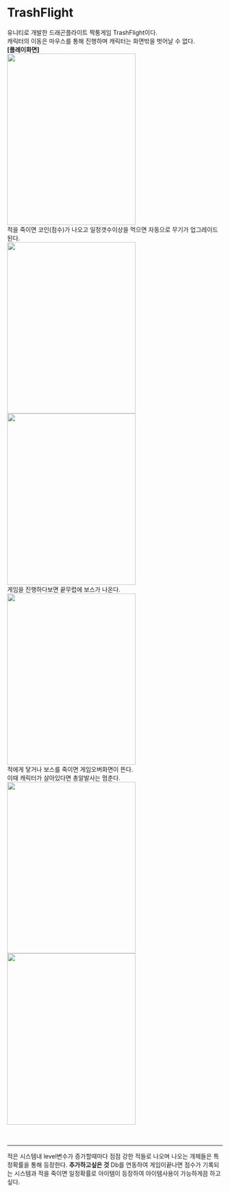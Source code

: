 # TrashFlight

유니티로 개발한 드래곤플라이트 짝퉁게임 TrashFlight이다.<br>
캐릭터의 이동은 마우스를 통해 진행하며 캐릭터는 화면밖을 벗어날 수 없다.<br>
<b>[플레이화면]</b><br>
<img src="https://github.com/merona42/TrashFlight/assets/140749669/b7d85f8b-4815-4736-b7ab-47c0be27d8c2"  width="300" height="400"/><br>
적을 죽이면 코인(점수)가 나오고 일정갯수이상을 먹으면 자동으로 무기가 업그레이드 된다.<br>
<img src="https://github.com/merona42/TrashFlight/assets/140749669/f57efae7-4509-4b84-a2a5-196bc94c625e"  width="300" height="400"/>
<img src="https://github.com/merona42/TrashFlight/assets/140749669/e4757b4e-8924-49fd-b277-dfb31d89094d"  width="300" height="400"/><br>
게임을 진행하다보면 끝무렵에 보스가 나온다.<br>
<img src="https://github.com/merona42/TrashFlight/assets/140749669/fb224ca1-6fd5-40c3-97e7-d9dc2743f03c"  width="300" height="400"/><br>
적에게 닿거나 보스를 죽이면 게임오버화면이 뜬다.<br>
이때 캐릭터가 살아있다면 총알발사는 멈춘다.<br>
<img src="https://github.com/merona42/TrashFlight/assets/140749669/e2c38ce9-d2eb-4963-90f2-e5de6a6c25c6"  width="300" height="400"/>
<img src="https://github.com/merona42/TrashFlight/assets/140749669/ee785c91-f41f-435c-8235-155770f1d7de"  width="300" height="400"/><br>
<br>
<br>
<hr/>
적은 시스템내 level변수가 증가할때마다 점점 강한 적들로 나오며 나오는 개체들은 특정확률을 통해 등장한다.
<b>추가하고싶은 것</b>
Db를 연동하여 게임이끝나면 점수가 기록되는 시스템과 적을 죽이면 일정확률로 아이템이 등장하여 아이템사용이 가능하게끔 하고싶다.
